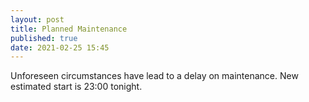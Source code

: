 ```yaml
---
layout: post
title: Planned Maintenance
published: true
date: 2021-02-25 15:45
---
```

Unforeseen circumstances have lead to a delay on maintenance. New estimated start is 23:00 tonight.
